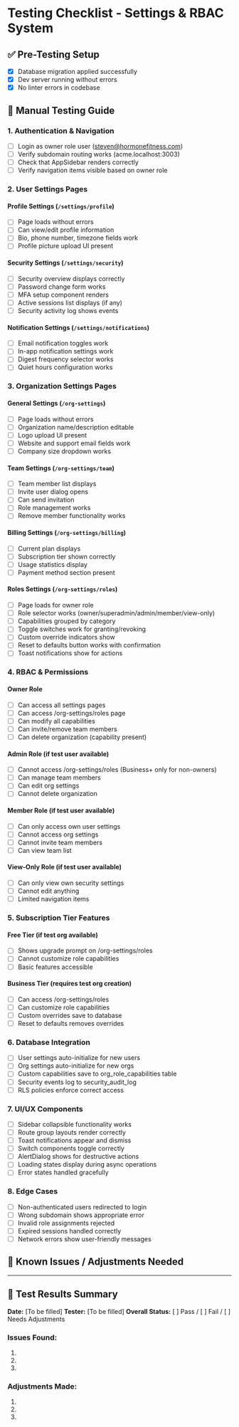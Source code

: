 # Testing Checklist - Settings & RBAC System

## ✅ Pre-Testing Setup
- [x] Database migration applied successfully
- [x] Dev server running without errors
- [x] No linter errors in codebase

## 🧪 Manual Testing Guide

### 1. Authentication & Navigation
- [ ] Login as owner role user (steven@hormonefitness.com)
- [ ] Verify subdomain routing works (acme.localhost:3003)
- [ ] Check that AppSidebar renders correctly
- [ ] Verify navigation items visible based on owner role

### 2. User Settings Pages
#### Profile Settings (`/settings/profile`)
- [ ] Page loads without errors
- [ ] Can view/edit profile information
- [ ] Bio, phone number, timezone fields work
- [ ] Profile picture upload UI present

#### Security Settings (`/settings/security`)
- [ ] Security overview displays correctly
- [ ] Password change form works
- [ ] MFA setup component renders
- [ ] Active sessions list displays (if any)
- [ ] Security activity log shows events

#### Notification Settings (`/settings/notifications`)
- [ ] Email notification toggles work
- [ ] In-app notification settings work
- [ ] Digest frequency selector works
- [ ] Quiet hours configuration works

### 3. Organization Settings Pages
#### General Settings (`/org-settings`)
- [ ] Page loads without errors
- [ ] Organization name/description editable
- [ ] Logo upload UI present
- [ ] Website and support email fields work
- [ ] Company size dropdown works

#### Team Settings (`/org-settings/team`)
- [ ] Team member list displays
- [ ] Invite user dialog opens
- [ ] Can send invitation
- [ ] Role management works
- [ ] Remove member functionality works

#### Billing Settings (`/org-settings/billing`)
- [ ] Current plan displays
- [ ] Subscription tier shown correctly
- [ ] Usage statistics display
- [ ] Payment method section present

#### Roles Settings (`/org-settings/roles`)
- [ ] Page loads for owner role
- [ ] Role selector works (owner/superadmin/admin/member/view-only)
- [ ] Capabilities grouped by category
- [ ] Toggle switches work for granting/revoking
- [ ] Custom override indicators show
- [ ] Reset to defaults button works with confirmation
- [ ] Toast notifications show for actions

### 4. RBAC & Permissions
#### Owner Role
- [ ] Can access all settings pages
- [ ] Can access /org-settings/roles page
- [ ] Can modify all capabilities
- [ ] Can invite/remove team members
- [ ] Can delete organization (capability present)

#### Admin Role (if test user available)
- [ ] Cannot access /org-settings/roles (Business+ only for non-owners)
- [ ] Can manage team members
- [ ] Can edit org settings
- [ ] Cannot delete organization

#### Member Role (if test user available)
- [ ] Can only access own user settings
- [ ] Cannot access org settings
- [ ] Cannot invite team members
- [ ] Can view team list

#### View-Only Role (if test user available)
- [ ] Can only view own security settings
- [ ] Cannot edit anything
- [ ] Limited navigation items

### 5. Subscription Tier Features
#### Free Tier (if test org available)
- [ ] Shows upgrade prompt on /org-settings/roles
- [ ] Cannot customize role capabilities
- [ ] Basic features accessible

#### Business Tier (requires test org creation)
- [ ] Can access /org-settings/roles
- [ ] Can customize role capabilities
- [ ] Custom overrides save to database
- [ ] Reset to defaults removes overrides

### 6. Database Integration
- [ ] User settings auto-initialize for new users
- [ ] Org settings auto-initialize for new orgs
- [ ] Custom capabilities save to org_role_capabilities table
- [ ] Security events log to security_audit_log
- [ ] RLS policies enforce correct access

### 7. UI/UX Components
- [ ] Sidebar collapsible functionality works
- [ ] Route group layouts render correctly
- [ ] Toast notifications appear and dismiss
- [ ] Switch components toggle correctly
- [ ] AlertDialog shows for destructive actions
- [ ] Loading states display during async operations
- [ ] Error states handled gracefully

### 8. Edge Cases
- [ ] Non-authenticated users redirected to login
- [ ] Wrong subdomain shows appropriate error
- [ ] Invalid role assignments rejected
- [ ] Expired sessions handled correctly
- [ ] Network errors show user-friendly messages

## 🐛 Known Issues / Adjustments Needed
<!-- Document any issues found during testing -->

---

## 📝 Test Results Summary
**Date:** [To be filled]
**Tester:** [To be filled]
**Overall Status:** [ ] Pass / [ ] Fail / [ ] Needs Adjustments

### Issues Found:
1. 
2. 
3. 

### Adjustments Made:
1. 
2. 
3. 
